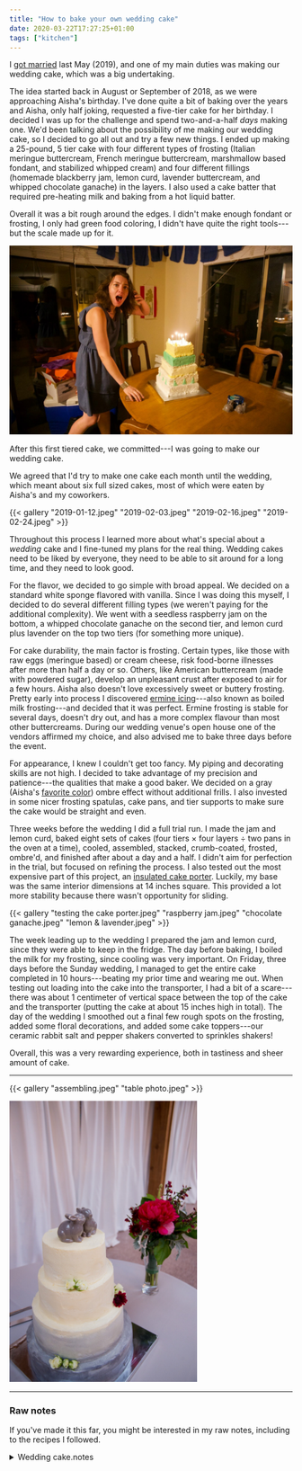 ```yaml
---
title: "How to bake your own wedding cake"
date: 2020-03-22T17:27:25+01:00
tags: ["kitchen"]
---
```


I [got married](http://localhost:1313/posts/wedding-website/) last May (2019), and one of my main duties was making our wedding cake, which was a big undertaking.

The idea started back in August or September of 2018, as we were approaching Aisha's birthday. I've done quite a bit of baking over the years and Aisha, only half joking, requested a five-tier cake for her birthday. I decided I was up for the challenge and spend two-and-a-half _days_ making one. We'd been talking about the possibility of me making our wedding cake, so I decided to go all out and try a few new things. I ended up making a 25-pound, 5 tier cake with four different types of frosting (Italian meringue buttercream, French meringue buttercream, marshmallow based fondant, and stabilized whipped cream) and four different fillings (homemade blackberry jam, lemon curd, lavender buttercream, and whipped chocolate ganache) in the layers. I also used a cake batter that required pre-heating milk and baking from a hot liquid batter.

Overall it was a bit rough around the edges. I didn't make enough fondant or frosting, I only had green food coloring, I didn't have quite the right tools---but the scale made up for it. 

![Aisha's reaction was priceless](aisha_reaction.jpeg)

After this first tiered cake, we committed---I was going to make our wedding cake.

We agreed that I'd try to make one cake each month until the wedding, which meant about six full sized cakes, most of which were eaten by Aisha's and my coworkers.

{{< gallery "2019-01-12.jpeg" "2019-02-03.jpeg" "2019-02-16.jpeg" "2019-02-24.jpeg" >}}

Throughout this process I learned more about what's special about a _wedding_ cake and I fine-tuned my plans for the real thing. Wedding cakes need to be liked by everyone, they need to be able to sit around for a long time, and they need to look good.

For the flavor, we decided to go simple with broad appeal. We decided on a standard white sponge flavored with vanilla. Since I was doing this myself, I decided to do several different filling types (we weren't paying for the additional complexity). We went with a seedless raspberry jam on the bottom, a whipped chocolate ganache on the second tier, and lemon curd plus lavender on the top two tiers (for something more unique).

For cake durability, the main factor is frosting. Certain types, like those with raw eggs (meringue based) or cream cheese, risk food-borne illnesses after more than half a day or so. Others, like American buttercream (made with powdered sugar), develop an unpleasant crust after exposed to air for a few hours. Aisha also doesn't love excessively sweet or buttery frosting. Pretty early into process I discovered [ermine icing](https://cooking.nytimes.com/recipes/1016330-ermine-icing)---also known as boiled milk frosting---and decided that it was perfect. Ermine frosting is stable for several days, doesn't dry out, and has a more complex flavour than most other buttercreams. During our wedding venue's open house one of the vendors affirmed my choice, and also advised me to bake three days before the event.

For appearance, I knew I couldn't get too fancy. My piping and decorating skills are not high. I decided to take advantage of my precision and patience---the qualities that make a good baker. We decided on a gray (Aisha's [favorite color](https://genius.com/11503998)) ombre effect without additional frills. I also invested in some nicer frosting spatulas, cake pans, and tier supports to make sure the cake would be straight and even.

Three weeks before the wedding I did a full trial run. I made the jam and lemon curd, baked eight sets of cakes (four tiers × four layers ÷ two pans in the oven at a time), cooled, assembled, stacked, crumb-coated, frosted, ombre'd, and finished after about a day and a half. I didn't aim for perfection in the trial, but focused on refining the process. I also tested out the most expensive part of this project, an [insulated cake porter](https://www.amazon.com/gp/product/B00WQUOTN6/ref=ppx_yo_dt_b_search_asin_title?ie=UTF8&psc=1). Luckily, my base was the same interior dimensions at 14 inches square. This provided a lot more stability because there wasn't opportunity for sliding.

{{< gallery "testing the cake porter.jpeg" "raspberry jam.jpeg" "chocolate ganache.jpeg" "lemon & lavender.jpeg" >}}

The week leading up to the wedding I prepared the jam and lemon curd, since they were able to keep in the fridge. The day before baking, I boiled the milk for my frosting, since cooling was very important. On Friday, three days before the Sunday wedding, I managed to get the entire cake completed in 10 hours---beating my prior time and wearing me out. When testing out loading into the cake into the transporter, I had a bit of a scare---there was about 1 centimeter of vertical space between the top of the cake and the transporter (putting the cake at about 15 inches high in total).
The day of the wedding I smoothed out a final few rough spots on the frosting, added some floral decorations, and added some cake toppers---our ceramic rabbit salt and pepper shakers converted to sprinkles shakers!

Overall, this was a very rewarding experience, both in tastiness and sheer amount of cake.

---

{{< gallery "assembling.jpeg" "table photo.jpeg" >}}

<img src="final cake.jpeg" alt="The final product" height="500" />

---

### Raw notes

If you've made it this far, you might be interested in my raw notes, including to the recipes I followed.

<details>
<summary>Wedding cake.notes</summary>

6x raspberry jam  
Lemon curd, set more  
Make curd and jam ahead of time (Monday or Wednesday)  
Boil milk day before (Thursday)  
Pre cool carrier  
Dowels in each layer (remember the middle!)  
Make sure layers aren’t too high  

#### Ingredients

##### Cake layers (recipe in magazine)
- 36 eggs
- 6 cups milk
- 2 tablespoons vanilla
- 3 lbs 6 oz cake flour
    - 4+ tablespoons cornstarch
- 4 lbs 9.5 oz sugar
- .5 cup baking powder
- 2 tablespoons salt
- 9 sticks butter

##### [Ermine Frosting](https://cooking.nytimes.com/recipes/1016330-ermine-icing)
- 6 cups milk
- 2 cups less 2 tablespoons flour
- 2 tablespoons vanilla
- 6 pinches salt
- 12 sticks butter
- 6 cups sugar

##### [Lemon curd](https://www.twopeasandtheirpod.com/lemon-curd/)
- 3 eggs
- 1 cup sugar
- 1/2 cup lemon juice
- 1/2 stick butter
- 1 tablespoon lemon zest

##### [Raspberry Jam](https://www.geniuskitchen.com/recipe/raspberry-cake-filling-152347?ref=amp)
- 9 cups frozen raspberries
- 6 tablespoons cornstarch 
- 3/4 cup lemon juice (bump up to 1 cup)
- 1 1/2 cup sugar

##### [Chocolate Mousse](https://www.ricardocuisine.com/en/recipes/7472-chocolate-mousse-cake)
- 7 oz dark chocolate 
- <1 pack gelatin
- 2 tablespoons water
- 1/2 cup sugar
- 2 cups heavy cream

#### Shopping List
- [ ] 39 eggs
- [ ] 1 gallon milk
- [ ] 1 pint heavy cream
- [ ] 22 sticks butter (~6 packs)
- [ ] 5 lbs flour
- [ ] Cornstarch
- [ ] 8 lbs sugar
- [ ] 1/2 cup baking powder
- [ ] Vanilla extract
- [ ] Gelatin
- [ ] Salt
- [ ] 4 lemons
- [ ] 2.25 pounds raspberries
- [ ] 7 oz dark chocolate
- [ ] 3 oz cooking lavender
  <p><br /></p>
- [ ] Cardboard rounds
- [ ] Dowels

</details>
